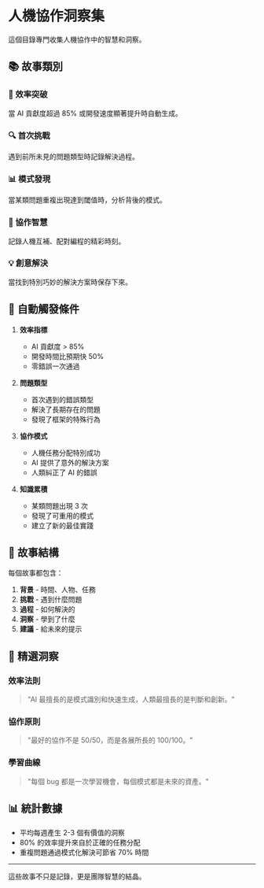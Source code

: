 # 人機協作洞察集

這個目錄專門收集人機協作中的智慧和洞察。

## 📚 故事類別

### 🚀 效率突破
當 AI 貢獻度超過 85% 或開發速度顯著提升時自動生成。

### 🔍 首次挑戰
遇到前所未見的問題類型時記錄解決過程。

### 📊 模式發現
當某類問題重複出現達到閾值時，分析背後的模式。

### 🤝 協作智慧
記錄人機互補、配對編程的精彩時刻。

### 💡 創意解決
當找到特別巧妙的解決方案時保存下來。

## 🎯 自動觸發條件

1. **效率指標**
   - AI 貢獻度 > 85%
   - 開發時間比預期快 50%
   - 零錯誤一次通過

2. **問題類型**
   - 首次遇到的錯誤類型
   - 解決了長期存在的問題
   - 發現了框架的特殊行為

3. **協作模式**
   - 人機任務分配特別成功
   - AI 提供了意外的解決方案
   - 人類糾正了 AI 的錯誤

4. **知識累積**
   - 某類問題出現 3 次
   - 發現了可重用的模式
   - 建立了新的最佳實踐

## 📖 故事結構

每個故事都包含：
1. **背景** - 時間、人物、任務
2. **挑戰** - 遇到什麼問題
3. **過程** - 如何解決的
4. **洞察** - 學到了什麼
5. **建議** - 給未來的提示

## 🌟 精選洞察

### 效率法則
> "AI 最擅長的是模式識別和快速生成，人類最擅長的是判斷和創新。"

### 協作原則
> "最好的協作不是 50/50，而是各展所長的 100/100。"

### 學習曲線
> "每個 bug 都是一次學習機會，每個模式都是未來的資產。"

## 📊 統計數據

- 平均每週產生 2-3 個有價值的洞察
- 80% 的效率提升來自於正確的任務分配
- 重複問題通過模式化解決可節省 70% 時間

---

這些故事不只是記錄，更是團隊智慧的結晶。